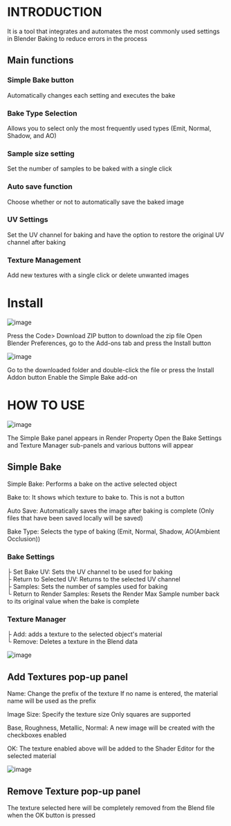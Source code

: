 # INTRODUCTION
It is a tool that integrates and automates the most commonly used settings in Blender Baking to reduce errors in the process

## Main functions
### Simple Bake button
Automatically changes each setting and executes the bake
### Bake Type Selection
Allows you to select only the most frequently used types (Emit, Normal, Shadow, and AO)
### Sample size setting
Set the number of samples to be baked with a single click
### Auto save function
Choose whether or not to automatically save the baked image
### UV Settings
Set the UV channel for baking and have the option to restore the original UV channel after baking
### Texture Management
Add new textures with a single click or delete unwanted images

# Install

![image](https://github.com/InamuraJIN/SimpleBake/assets/60126349/accd6f34-5e23-4259-bbf5-224541eb8a7f)

Press the Code> Download ZIP button to download the zip file
Open Blender Preferences, go to the Add-ons tab and press the Install button

![image](https://github.com/InamuraJIN/SimpleBake/assets/60126349/c97d7d05-4863-47e3-baae-30f258551d5e)

Go to the downloaded folder and double-click the file or press the Install Addon button
Enable the Simple Bake add-on

# HOW TO USE

![image](https://github.com/InamuraJIN/SimpleBake/assets/60126349/f10526a0-9e0e-4b48-9199-4bb37d829cce)

The Simple Bake panel appears in Render Property
Open the Bake Settings and Texture Manager sub-panels and various buttons will appear

## Simple Bake
Simple Bake: Performs a bake on the active selected object

Bake to: It shows which texture to bake to. This is not a button

Auto Save: Automatically saves the image after baking is complete
    (Only files that have been saved locally will be saved)

Bake Type: Selects the type of baking
		(Emit, Normal, Shadow, AO(Ambient Occlusion))

### Bake Settings
├ Set Bake UV: Sets the UV channel to be used for baking  
├ Return to Selected UV: Returns to the selected UV channel  
├ Samples: Sets the number of samples used for baking  
└ Return to Render Samples: Resets the Render Max Sample number back to its original value when the bake is complete  

### Texture Manager
├ Add: adds a texture to the selected object's material  
└ Remove: Deletes a texture in the Blend data

![image](https://github.com/InamuraJIN/SimpleBake/assets/60126349/c846939b-18ba-4f38-bf15-9d979dd623e3)

## Add Textures pop-up panel

Name: Change the prefix of the texture
If no name is entered, the material name will be used as the prefix

Image Size: Specify the texture size
Only squares are supported

Base, Roughness, Metallic, Normal: A new image will be created with the checkboxes enabled

OK: The texture enabled above will be added to the Shader Editor for the selected material

![image](https://github.com/InamuraJIN/SimpleBake/assets/60126349/9bf12e3a-c348-4d15-afc1-7a3b868a213b)

## Remove Texture pop-up panel

The texture selected here will be completely removed from the Blend file when the OK button is pressed
